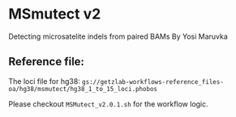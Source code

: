 # MSmutect v2

Detecting microsatelite indels from paired BAMs
By Yosi Maruvka

## Reference file:
The loci file for hg38: `gs://getzlab-workflows-reference_files-oa/hg38/msmutect/hg38_1_to_15_loci.phobos`

Please checkout `MSMutect_v2.0.1.sh` for the workflow logic.